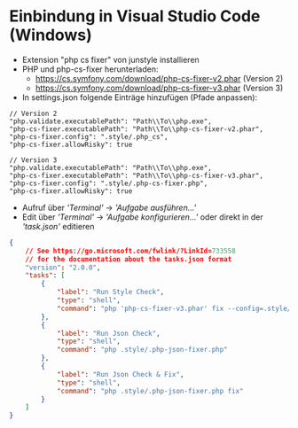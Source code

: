 # Einbindung in Visual Studio Code (Windows)

- Extension "php cs fixer" von junstyle installieren
- PHP und php-cs-fixer herunterladen:
  - <https://cs.symfony.com/download/php-cs-fixer-v2.phar> (Version 2)
  - <https://cs.symfony.com/download/php-cs-fixer-v3.phar> (Version 3)
- In settings.json folgende Einträge hinzufügen (Pfade anpassen):

```text
// Version 2
"php.validate.executablePath": "Path\\To\\php.exe",
"php-cs-fixer.executablePath": "Path\\To\\php-cs-fixer-v2.phar",
"php-cs-fixer.config": ".style/.php_cs",
"php-cs-fixer.allowRisky": true
```

```text
// Version 3
"php.validate.executablePath": "Path\\To\\php.exe",
"php-cs-fixer.executablePath": "Path\\To\\php-cs-fixer-v3.phar",
"php-cs-fixer.config": ".style/.php-cs-fixer.php",
"php-cs-fixer.allowRisky": true
```

- Aufruf über _'Terminal'_ -> _'Aufgabe ausführen...'_
- Edit über _'Terminal'_ -> _'Aufgabe konfigurieren...'_ oder direkt in der _'task.json'_ editieren

```json
{
    // See https://go.microsoft.com/fwlink/?LinkId=733558
    // for the documentation about the tasks.json format
    "version": "2.0.0",
    "tasks": [
        {
            "label": "Run Style Check",
            "type": "shell",
            "command": "php 'php-cs-fixer-v3.phar' fix --config=.style/.php-cs-fixer.php -v --dry-run --allow-risky=yes --path-mode=intersection ."
        },
        {
            "label": "Run Json Check",
            "type": "shell",
            "command": "php .style/.php-json-fixer.php"
        },
        {
            "label": "Run Json Check & Fix",
            "type": "shell",
            "command": "php .style/.php-json-fixer.php fix"
        }
    ]
}
```
